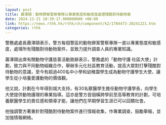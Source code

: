 ```yaml
---
layout: post
title: 蕭澤頤：動物罪案警察專隊以專業態度和敏感度處理殘酷對待動物案
date: 2024-12-21 10:39:17.000000000 +08:00
link: https://news.rthk.hk/rthk/ch/component/k2/1784473-20241221.htm
categories: rthk
---
```


警務處處長蕭澤頤表示，警方每個警區的動物罪案警察專隊一直以專業態度和敏感度，處理所有殘酷對待動物案件，並致力提升調查人員的專業知識。　

蕭澤頤出席有關動物守護慈善活動致辭表示，警務處的「動物守護‧社區大使」計劃，致力與不同動物組織合作，舉辦多元化社區教育活動，提高大眾對打擊殘酷對待動物的意識，至今有超過400名中小學和幼稚園學生成為動物守護學生大使，讓學生從小培養愛護動物的價值觀。

他又說，計劃在今年得到城大支持，有30名獸醫學生擔任動物守護學長，向學生大使提供動物護理的專業指導。這亦是警方首個橫跨學前至高等教育的計劃，可培養獸醫學生的責任感和領導才能，讓他們在早期學習生涯已可以回饋社會。

他強調警方著重針對殘酷對待動物案件進行情報收集，作專業調查，鼓勵舉報，並加強情報網絡。
